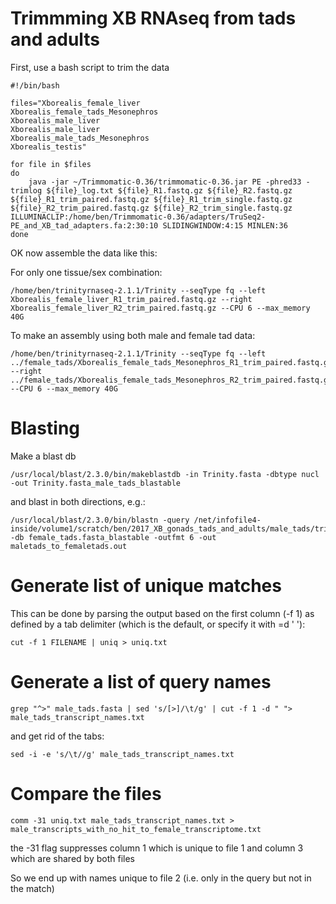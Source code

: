 # Trimmming XB RNAseq from tads and adults

First, use a bash script to trim the data
```
#!/bin/bash

files="Xborealis_female_liver
Xborealis_female_tads_Mesonephros
Xborealis_male_liver
Xborealis_male_liver
Xborealis_male_tads_Mesonephros
Xborealis_testis"

for file in $files
do
	java -jar ~/Trimmomatic-0.36/trimmomatic-0.36.jar PE -phred33 -trimlog ${file}_log.txt ${file}_R1.fastq.gz ${file}_R2.fastq.gz ${file}_R1_trim_paired.fastq.gz ${file}_R1_trim_single.fastq.gz ${file}_R2_trim_paired.fastq.gz ${file}_R2_trim_single.fastq.gz ILLUMINACLIP:/home/ben/Trimmomatic-0.36/adapters/TruSeq2-PE_and_XB_tad_adapters.fa:2:30:10 SLIDINGWINDOW:4:15 MINLEN:36
done
```


OK now assemble the data like this:

For only one tissue/sex combination:
```
/home/ben/trinityrnaseq-2.1.1/Trinity --seqType fq --left Xborealis_female_liver_R1_trim_paired.fastq.gz --right Xborealis_female_liver_R2_trim_paired.fastq.gz --CPU 6 --max_memory 40G
```

To make an assembly using both male and female tad data:
```
/home/ben/trinityrnaseq-2.1.1/Trinity --seqType fq --left ../female_tads/Xborealis_female_tads_Mesonephros_R1_trim_paired.fastq.gz,../male_tads/Xborealis_male_tads_Mesonephros_R1_trim_paired.fastq.gz --right ../female_tads/Xborealis_female_tads_Mesonephros_R2_trim_paired.fastq.gz,../male_tads/Xborealis_male_tads_Mesonephros_R2_trim_paired.fastq.gz --CPU 6 --max_memory 40G
```
# Blasting

Make a blast db
```
/usr/local/blast/2.3.0/bin/makeblastdb -in Trinity.fasta -dbtype nucl -out Trinity.fasta_male_tads_blastable
```

and blast in both directions, e.g.:

```
/usr/local/blast/2.3.0/bin/blastn -query /net/infofile4-inside/volume1/scratch/ben/2017_XB_gonads_tads_and_adults/male_tads/trinity_out_dir/male_tads.fasta -db female_tads.fasta_blastable -outfmt 6 -out maletads_to_femaletads.out
```


# Generate list of unique matches 

This can be done by parsing the output based on the first column (-f 1) as defined by a tab delimiter (which is the default, or specify it with =d ' '):
```
cut -f 1 FILENAME | uniq > uniq.txt
```

# Generate a list of query names
```
grep "^>" male_tads.fasta | sed 's/[>]/\t/g' | cut -f 1 -d " "> male_tads_transcript_names.txt
```
and get rid of the tabs:
```
sed -i -e 's/\t//g' male_tads_transcript_names.txt
```


# Compare the files
```
comm -31 uniq.txt male_tads_transcript_names.txt > male_transcripts_with_no_hit_to_female_transcriptome.txt
```
the -31 flag suppresses column 1 which is unique to file 1 and column 3 which are shared by both files

So we end up with names unique to file 2 (i.e. only in the query but not in the match)

